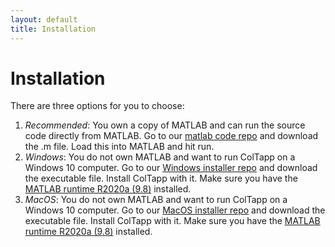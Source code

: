 ```yaml
---
layout: default
title: Installation
---
```

# Installation
There are three options for you to choose:
1. _Recommended_: You own a copy of MATLAB and can run the source code directly from MATLAB. Go to our [matlab code repo](https://github.com/ColTapp/matlab-code) and download the .m file. Load this into MATLAB and hit run.
2. _Windows_: You do not own MATLAB and want to run ColTapp on a Windows 10 computer. Go to our [Windows installer repo](https://github.com/ColTapp/win-executable) and download the executable file. Install ColTapp with it. Make sure you have the [MATLAB runtime R2020a (9.8)](https://ch.mathworks.com/de/products/compiler/matlab-runtime.html) installed.
3. _MacOS_: You do not own MATLAB and want to run ColTapp on a Windows 10 computer. Go to our [MacOS installer repo](https://github.com/ColTapp/mac-executable) and download the executable file. Install ColTapp with it. Make sure you have the [MATLAB runtime R2020a (9.8)](https://ch.mathworks.com/de/products/compiler/matlab-runtime.html) installed.
